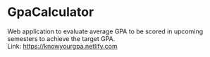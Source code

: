# GpaCalculator
Web application to evaluate average GPA to be scored in upcoming semesters to achieve the target GPA.
<br>
Link: https://knowyourgpa.netlify.com
